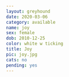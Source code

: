 ```yaml
---
layout: greyhound
date: 2020-03-06
category: available
name: joy
sex: female
dob: 2010-12-25
color: white w ticking
title: Joy
pic: joy.jpg
cats: no
pending: yes
---
```


